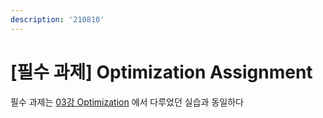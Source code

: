 ```yaml
---
description: '210810'
---
```


# \[필수 과제\] Optimization Assignment

필수 과제는 [03강 Optimization](dl-basic/03-optimization.md) 에서 다루었던 실습과 동일하다

